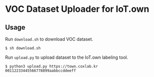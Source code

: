 # VOC Dataset Uploader for IoT.own

## Usage

Run ```download.sh``` to download VOC dataset.
```
$ sh download.sh
```

Run ```upload.py``` to upload dataset to the IoT.own labeling tool.
```
$ python3 upload.py https://town.coxlab.kr 00112233445566778899aabbccddeeff
```
